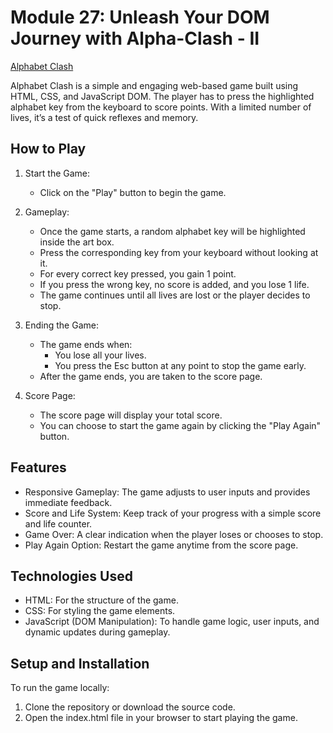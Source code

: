 # Module 27: Unleash Your DOM Journey with Alpha-Clash - II

[Alphabet Clash](https://66eec59690f66d50f2803b08--zingy-sherbet-3e45c3.netlify.app/)

Alphabet Clash is a simple and engaging web-based game built using HTML, CSS, and JavaScript DOM. The player has to press the highlighted alphabet key from the keyboard to score points. With a limited number of lives, it’s a test of quick reflexes and memory.

## How to Play

1. Start the Game:
   - Click on the "Play" button to begin the game.
2. Gameplay:

   - Once the game starts, a random alphabet key will be highlighted inside the art box.
   - Press the corresponding key from your keyboard without looking at it.
   - For every correct key pressed, you gain 1 point.
   - If you press the wrong key, no score is added, and you lose 1 life.
   - The game continues until all lives are lost or the player decides to stop.

3. Ending the Game:

   - The game ends when:
     - You lose all your lives.
     - You press the Esc button at any point to stop the game early.
   - After the game ends, you are taken to the score page.

4. Score Page:
   - The score page will display your total score.
   - You can choose to start the game again by clicking the "Play Again" button.

## Features

- Responsive Gameplay: The game adjusts to user inputs and provides immediate feedback.
- Score and Life System: Keep track of your progress with a simple score and life counter.
- Game Over: A clear indication when the player loses or chooses to stop.
- Play Again Option: Restart the game anytime from the score page.

## Technologies Used

- HTML: For the structure of the game.
- CSS: For styling the game elements.
- JavaScript (DOM Manipulation): To handle game logic, user inputs, and dynamic updates during gameplay.

## Setup and Installation

To run the game locally:

1. Clone the repository or download the source code.
2. Open the index.html file in your browser to start playing the game.
